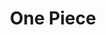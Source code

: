 ---
layout: category
title: One Piece
description: Gol D. Roger was known as the "Pirate King," the strongest and most infamous being to have sailed the Grand Line. The capture and execution of Roger by the World Government brought a change throughout the world. His last words before his death revealed the existence of the greatest treasure in the world, One Piece. It was this revelation that brought about the Grand Age of Pirates, men who dreamed of finding One Piece—which promises an unlimited amount of riches and fame—and quite possibly the pinnacle of glory and the title of the Pirate King.

category: One Piece
permalink: /one-piece/
animeimg: https://cdn.myanimelist.net/images/anime/6/73245.jpg
---